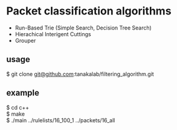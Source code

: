 # Packet classification algorithms
 * Run-Based Trie (Simple Search, Decision Tree Search) 
 * Hierachical Interigent Cuttings 
 * Grouper

## usage
$ git clone git@github.com:tanakalab/filtering_algorithm.git  

## example
$ cd c++  
$ make  
$ ./main ../rulelists/16_100_1 ../packets/16_all
